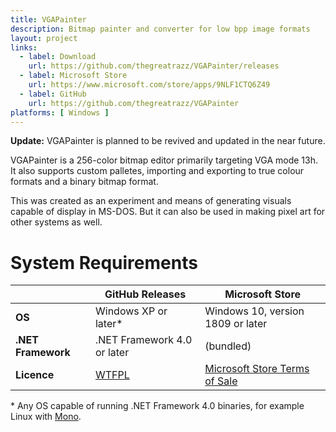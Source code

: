 ```yaml
---
title: VGAPainter
description: Bitmap painter and converter for low bpp image formats
layout: project
links:
  - label: Download
    url: https://github.com/thegreatrazz/VGAPainter/releases
  - label: Microsoft Store
    url: https://www.microsoft.com/store/apps/9NLF1CTQ6Z49
  - label: GitHub
    url: https://github.com/thegreatrazz/VGAPainter
platforms: [ Windows ]
---
```


<div class="callout callout-info"><b>Update:</b> VGAPainter is planned to be revived and updated in the near future.</div>

VGAPainter is a 256-color bitmap editor primarily targeting VGA mode 13h. It also supports custom palletes, importing and exporting to true colour formats and a binary bitmap format.

This was created as an experiment and means of generating visuals capable of display in MS-DOS. But it can also be used in making pixel art for other systems as well.

# System Requirements

|                    | GitHub Releases             | Microsoft Store                   |
|--------------------|-----------------------------|-----------------------------------|
| **OS**             | Windows XP or later*        | Windows 10, version 1809 or later |
| **.NET Framework** | .NET Framework 4.0 or later | (bundled)                         |
| **Licence**        | [WTFPL]                     | [Microsoft Store Terms of Sale]   |

[WTFPL]: http://www.wtfpl.net/about/
[Microsoft Store Terms of Sale]: https://www.microsoft.com/en-nz/store/b/terms-of-sale

\* Any OS capable of running .NET Framework 4.0 binaries, for example Linux with [Mono](https://www.mono-project.com/).

